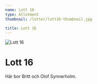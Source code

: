```yaml
---
name: Lott 16
type: Allotment
thumbnail: /lotter/lott16-thumbnail.jpg

title: Lott 16
---
```

![Lott 16](/lotter/lott16.jpg#left)

# Lott 16

Här bor Britt och Olof Synnerholm.
